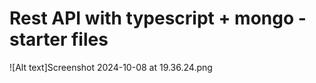 # Rest API with typescript + mongo - starter files
![Alt text]Screenshot 2024-10-08 at 19.36.24.png
